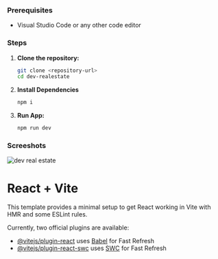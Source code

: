 ### Prerequisites
- Visual Studio Code or any other code editor

### Steps
1. **Clone the repository:**
   ```bash
   git clone <repository-url>
   cd dev-realestate
2. **Install Dependencies**
    ```bash
    npm i
4. **Run App:**
   ```bash
   npm run dev

### Screeshots
![dev real estate](https://github.com/iamakmal/dev-realestate/assets/95517227/61dd7014-8295-4a43-bafa-4a9903d1eac0)


# React + Vite

This template provides a minimal setup to get React working in Vite with HMR and some ESLint rules.

Currently, two official plugins are available:

- [@vitejs/plugin-react](https://github.com/vitejs/vite-plugin-react/blob/main/packages/plugin-react/README.md) uses [Babel](https://babeljs.io/) for Fast Refresh
- [@vitejs/plugin-react-swc](https://github.com/vitejs/vite-plugin-react-swc) uses [SWC](https://swc.rs/) for Fast Refresh
